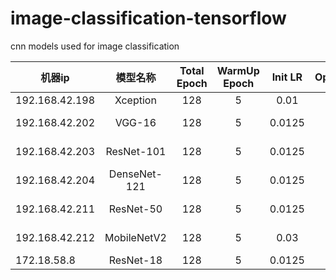 # image-classification-tensorflow
cnn models used for image classification


|  机器ip   | 模型名称  |  Total Epoch   | WarmUp Epoch  |  Init LR   | Optimizer  |  Eval Stat/Epoch |
|  ----  | :----:  |  :----:  | :----:  |  :----:  | :----:  |  :----:  |
| 192.168.42.198 | Xception | 128 | 5 | 0.01 | SGD | None |
| 192.168.42.202 | VGG-16 | 128 | 5 | 0.0125 | SGD | 0.52722 / 4 |
| 192.168.42.203 | ResNet-101 | 128 | 5 | 0.0125 | SGD | 0.52719 / 4 |
| 192.168.42.204 | DenseNet-121 | 128 | 5 | 0.0125 | SGD | 0.59280 / 8 |
| 192.168.42.211 | ResNet-50 | 128 | 5 | 0.0125 | SGD | 0.54747 / 8 |
| 192.168.42.212 | MobileNetV2 | 128 | 5 | 0.03 | SGD | 0.56913 / 8 |
| 172.18.58.8 | ResNet-18 | 128 | 5 | 0.0125 | SGD | None |
